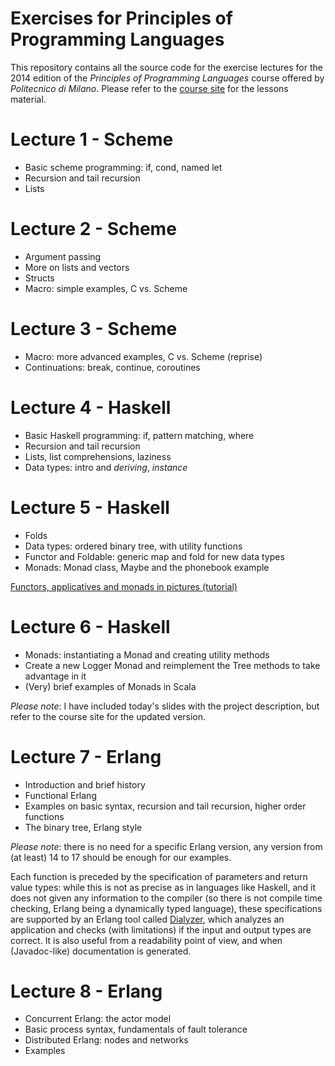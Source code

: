 Exercises for Principles of Programming Languages
==========================

This repository contains all the source code for the exercise lectures for the 2014 edition of the *Principles of Programming Languages* course offered by *Politecnico di Milano*. Please refer to the [course site](http://home.deib.polimi.it/pradella/PL.html) for the lessons material.

# Lecture 1 - Scheme
* Basic scheme programming: if, cond, named let
* Recursion and tail recursion
* Lists

# Lecture 2 - Scheme
* Argument passing
* More on lists and vectors
* Structs
* Macro: simple examples, C vs. Scheme

# Lecture 3 - Scheme
* Macro: more advanced examples, C vs. Scheme (reprise)
* Continuations: break, continue, coroutines

# Lecture 4 - Haskell
* Basic Haskell programming: if, pattern matching, where
* Recursion and tail recursion
* Lists, list comprehensions, laziness
* Data types: intro and *deriving*, *instance*

# Lecture 5 - Haskell
* Folds
* Data types: ordered binary tree, with utility functions
* Functor and Foldable: generic map and fold for new data types
* Monads: Monad class, Maybe and the phonebook example

[Functors, applicatives and monads in pictures (tutorial)](http://adit.io/posts/2013-04-17-functors,_applicatives,_and_monads_in_pictures.html)

# Lecture 6 - Haskell
* Monads: instantiating a Monad and creating utility methods
* Create a new Logger Monad and reimplement the Tree methods to take advantage in it
* (Very) brief examples of Monads in Scala

*Please note*: I have included today's slides with the project description, but refer to the course site for the updated version.

# Lecture 7 - Erlang
* Introduction and brief history
* Functional Erlang
* Examples on basic syntax, recursion and tail recursion, higher order functions
* The binary tree, Erlang style

*Please note*: there is no need for a specific Erlang version, any version from (at least) 14 to 17 should be enough for our examples.

Each function is preceded by the specification of parameters and return value types: while this is not as precise as in languages like Haskell, and it does not given any information to the compiler (so there is not compile time checking, Erlang being a dynamically typed language), these specifications are supported by an Erlang tool called [Dialyzer](http://learnyousomeerlang.com/dialyzer), which analyzes an application and checks (with limitations) if the input and output types are correct. It is also useful from a readability point of view, and when (Javadoc-like) documentation is generated.

# Lecture 8 - Erlang
* Concurrent Erlang: the actor model
* Basic process syntax, fundamentals of fault tolerance
* Distributed Erlang: nodes and networks
* Examples

